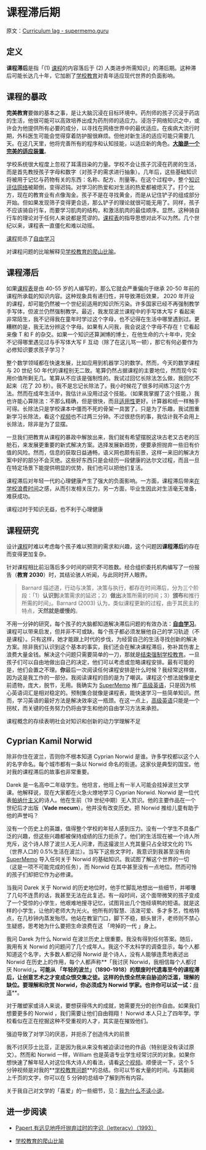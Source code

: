 # 课程滞后期

原文：[Curriculum lag - supermemo.guru](https://supermemo.guru/wiki/Curriculum_lag)

## 定义

**课程滞后**是指「(1) [课程](https://supermemo.guru/wiki/Curriculum)的内容落后于 (2) 人类进步所需知识」的滞后期。这种滞后可能长达几十年，它加剧了[学校教育](https://supermemo.guru/wiki/Schooling)对青年适应现代世界的负面影响。

## 课程的暴政

**完美教育**要做的基本之事，是让大脑沉浸在目标环境中。药剂师的孩子沉浸于药店的生活，他很可能可以高效培养出成为药剂师的适应力。浸泡于网络知识之中，或许会为他提供所有必要的成分，以寻找在网络世界中的最优适应。在疾病大流行时期，外科医生可能会觉得穿着防护服很麻烦。但他对新生活的适应可能只需要几天。在这几天里，他将完善所有的程序和认知技能，以适应新的角色。**[大脑是一个完美的适应装置](https://supermemo.guru/wiki/The_brain_is_a_perfectly_adapting_device)**。

学校系统很大程度上忽视了耳濡目染的力量。学校不会让孩子沉浸在药房的生活，而是首先教授孩子字母和数字（对孩子的需求进行抽象）。几年后，这些基础知识将被用于记忆与药物有关的东西：名称、配方、剂量等。在这个过程中，整个[知识评估网络](https://supermemo.guru/wiki/Knowledge_valuation_network)被颠倒，变得迟钝。对学习的热爱和对生活的热爱都被熄灭了。打个比方，现在的教育业有点像淘金。孩子不是在寻找黄金，而是从记住铲子的组成部分开始。但如果发现筛子变得更合适，那么铲子的理论就很可能无用了。同样，孩子不应该骑自行车，而要学习肌肉的结构，和激活肌肉的最佳顺序。显然，这种骑自行车的理论对于任何人来说都是荒谬的。[课程表](https://supermemo.guru/wiki/Curriculum)的指导思想对此不以为然。几个世纪以来，课程表一直僵化和难以动摇。

[课程](https://supermemo.guru/wiki/Curriculum)扼杀了[自由学习](https://supermemo.guru/wiki/Free_learning)

对课程问题的比喻解释见[学校教育的爬山比喻](https://supermemo.guru/wiki/Mountain_climb_metaphor_of_schooling)。

## 课程滞后

如果[课程表](https://supermemo.guru/wiki/Curriculum)是由 40-55 岁的人编写的，那么它就会严重偏向于继承 20-50 年前的课程所承载的知识内容。这种现象具有递归性，并导致滞后效果， 2020 年开设的课程，却可能仍然被一个世纪前适用的知识所污染。许多国家已经不再强制教学手写体，但波兰仍然强制教学。最近，我发现波兰课程中的手写体大写 F 看起来非常陌生，我不记得我在童年时学过这个字母，也不记得在生活中哪里遇到过。更糟糕的是，我无法分辨这个字母。如果有人问我，我会说这个字母不存在！它看起来像 T 和 F 的杂交。如果一个知识还算渊博的博士，在他生命的六十年中，完全不记得哪里遇见过与手写体大写 F 互动（除了在这儿骂一顿），那它有何必要作为必修知识要求孩子学习？

整个数学领域都在快速发展，比如应用到机器学习的数学。然而，今天的数学课程与 20 世纪 50 年代的课程别无二致。笔算仍然占据课程的主要地位，然而现今实用价值所剩无几。笔算从不应该是强制性的。我试过回忆长除法怎么做，我回忆不起来（花了 20 秒）。我不是忘记长除法了。我小时候花了很多时间练习这个方法。然而在成年生活中，我估计从没用过这个技能。（如果我掌握了这个技能，）我也许能心算除法：不那么精确，但是很快，而且[适用性](https://supermemo.guru/wiki/Applicability)更好。计算器和纸一样触手可得。长除法只是学校课本中僵而不死的骨架一具罢了。只是为了乐趣，我试图重新学习长除法，看这个[视频](https://www.youtube.com/watch?v=LGqBQrUYua4)也不过两三分钟。不过很悲伤的事，我估计我不会用上长除法，除非是为了显摆。

一旦我们把教育从课程的暴政中解放出来，我们就有希望摆脱这块古老又古老的压舱石，来发展更重要的新式解决方案。选择发展新趋势，便要承担抛弃一些旧有价值的风险。然而，信息的获取日益通畅，语义网也颇有前景，这样一来旧的解决方案中好的部分不会灭绝。这些好东西只是会经历一段健康的达尔文过程，而且一旦在特定场景下能提供明显的优势，我们也可以把他们复活。

课程滞后对年轻一代的心理健康产生了强大的负面影响。一方面，课程滞后带来[在学校浪费时间](https://supermemo.guru/wiki/Boredom)之感，从而引发相关压力，另一方面，毕业生因此对生活毫无准备，难获成功。

课程过时于知识无益，也不利于心理健康

## 课程研究

设计[课程](https://supermemo.guru/wiki/Curriculum)时难以考虑每个孩子难以预测的需求和兴趣，这个问题因**课程滞后**的存在而变得更加复杂。

针对课程相比前沿落后多少时间的研究不可胜数。经合组织委托机构编写了一份报告（**教育 2030**）时，其结论骇人听闻，与此同时开人眼界。

> Barnard 描述道，行动与决策，决策与执行，都存在时间滞后，分为三个阶段：「1）**认识到**决策需求的延迟；2）**做出**决策所需的时间；3）**颁布**和推行所需的时间」。Barnard (2003) 认为，类似课程更新的过程，由于其民主的特点，**天然就是缓慢的**。

不用一分钟的研究，每个孩子的大脑都知道解决滞后问题的有效办法：**[自由学习](https://supermemo.guru/wiki/Free_learning)**。课程可以带来启发，但并非不可或缺。每个孩子都必须发展他自己的学习轨迹（不是课程）。只有这样，她才能跟上时代的步伐，为经营自己的生活寻找创新的解决方案。除非我们认识到这个基本的事实，我们还会在解决课程滞后，弥补其伤害上浪费大量金钱。解决这个问题只需要简单的一刀，那就是[结束强制学校教育](https://supermemo.guru/wiki/End_compulsory_schooling)。一旦孩子们可以自由地做出自己的决定，他们可以考虑或忽略课程安排。最有可能的是，他们会置之不理。**你**最后一次阅读任何课程安排是什么时候？我经常这样做，因为这是我工作的一部分。我阅读课程的目的是为了嘲讽。课程这个想法就像是史前遗物，庞大，脱节，无用。我确实为 [SuperMemo](https://supermemo.guru/wiki/SuperMemo) 推广[高级英语](https://supermemo.guru/wiki/Advanced_English)，只是因为核心英语词汇是相对稳定的。预制集合就像是课程表，能快速学习一些简单知识。然而，学习英语的最好方法是解决效率这一瓶颈。在这一点上，[高级英语](https://supermemo.guru/wiki/Advanced_English)只能是一个拐杖，而关键的任务努力仍将由学生和他的自由学习方法来承担。

课程概念的存续表明社会对知识和创新的动力学理解不足

## Cyprian Kamil Norwid

除非你住在波兰，否则你不根本知道 Cyprian Norwid 是谁。许多学校都以这个人的名字命名。每个城市都有一条以 Norwid 命名的街道。这家伙是典型的国宝。他对我的课程滞后的故事也非常重要。

Darek 是一名高中二年级学生。他坦言，他班上有一半人可能会挂掉波兰文学课。他解释说，现在大家都在火急火燎地学习 Cyprian Norwid. Norwid 是一位代表[帕纳什主义](https://en.wikipedia.org/wiki/Parnassianism)的诗人。他在生前（19 世纪中期）无人赏识。他的主要作品在一个世纪后才出版（**Vade mecum**）。他并没有改变历史。把 Norwid 推给儿童有助于他的声誉吗？

没有一个历史上的英雄，值得整个学校的年轻人感到压力。没有一个学生不具备广泛的兴趣，但这些兴趣都被保持成绩的压力扼杀了。他们的生活现在被一个诗人所充斥，这个诗人除了波兰人无人问津，而这撮波兰人充其量只占全球文化的 1%（世界人口的 0.5%生活在波兰）。当写下这些文字时，我意识到我甚至没有向 [SuperMemo](https://supermemo.guru/wiki/SuperMemo) 导入任何关于 Norwid 的基础知识。我试图了解这个世界的一切（这是一项不可能完成的任务），而 Norwid 在其中甚至没有一点地位。然而可怜的孩子们却把它作为必修课。

当我问 Darek 关于 Norwid 的历史地位时，他手忙脚乱地想出一些细节，并嘟囔了几句不连贯的话，我甚至无法在此复述。有一段时间，这个面带微笑的孩子变成了一个受惊的小学生，他艰难地搜寻记忆，试图背出几个饱经填鸭的短语。就是这样的小学生，让他的老师大为光火。他所有的智慧、活泼可爱、多才多艺，性格特点，在几秒钟内蒸发殆尽。他站在教室门口，脚下不稳，额头冒汗，老师则不禁心生疑惑，思考她为什么要把生命浪费在这 「垮掉的一代 」身上。

我问 Darek 为什么 Norwid 在波兰历史上很重要。我没有得到任何答案。随后，我用有关 Norwid 的问题问了几个成年人。我这个不太科学的调查显示，每个人都知道这个名字，大多数人都记得 Norwid 是个诗人，没有人能够连贯地表述出 Norwid 在历史上的作用，每个人都声称**「我讨厌 Norwid，我相信每个人都讨厌 Norwid」**。可能从 「年轻的波兰」（1890-1918）的颓废时代遗毒至今的课程滞后，让创意艺术之才变成众恨交集之徒。这样的仇恨全然来自胁迫的泛滥，理解的缺位。要理解和欣赏 Norwid，你必须成为 Norwid 学家。也许你可以试一试：**[母语](http://www.mission.net/poland/warsaw/literature/poems/tongue.htm)**。

对于雕塑家或诗人来说，要想获得伟大的成就，她需要充分的创作自由。如果我们想要更多的 Norwid ，我们需要让他们自由翱翔！ Norwid 本人只上了四年学。学校看似在正在挖掘这种不受重视的人才，其实是在摧毁他们。

强迫导致了对学习的厌恶，并扼杀了创造伟大的前景

我不讨厌莎士比亚，正是因为我从来没有被迫读过他的作品（特别是没有读过原文）。然而和 Norwid 一样，William 也是英语专业学生经常讨厌的对象。如果你想快速了解年轻人对这位伟大诗人的看法，请看[这个视频](https://www.youtube.com/watch?v=qba-EOaq3NM)。顺便说一下，这个 5 分钟视频是对我的**[学校教育问题](https://supermemo.guru/wiki/Problem_of_schooling)**的总结。你可以节省大量的时间。与其翻阅上千页的文字，你可以在 5 分钟的总结中了解到所有内容。

关于我自己对文学的「喜爱」的一些细节，见：[我为什么不读小说](https://supermemo.guru/wiki/Why_I_do_not_read_fiction)。

## 进一步阅读

- [Papert 有远见地呼吁抛弃过时的字识（letteracy）（1993）](https://supermemo.guru/wiki/Papert's_visionary_call_to_ditch_obsolete_letteracy_(1993))

- [学校教育的爬山比喻](https://supermemo.guru/wiki/Mountain_climb_metaphor_of_schooling)